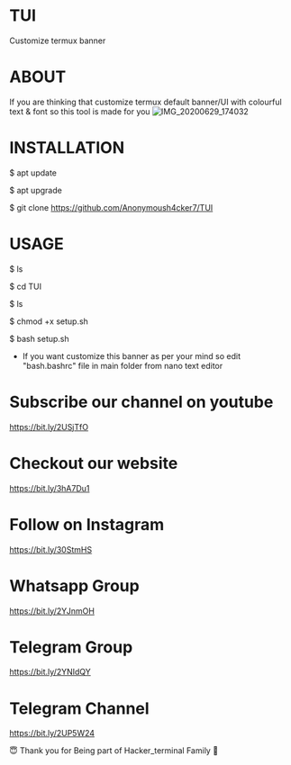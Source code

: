 # TUI
Customize termux banner
# ABOUT
If you are thinking that customize termux default banner/UI with colourful text & font so this tool is made for you
![IMG_20200629_174032](https://user-images.githubusercontent.com/65849213/86003619-b4563800-ba2f-11ea-98df-37b3be0d7f0d.jpg)


# INSTALLATION
$ apt update

$ apt upgrade

$ git clone https://github.com/Anonymoush4cker7/TUI

# USAGE
$ ls

$ cd TUI

$ ls

$ chmod +x setup.sh

$ bash setup.sh
* If you want customize this banner as per your mind so edit "bash.bashrc" file in main folder from nano text editor 
# Subscribe our channel on youtube
https://bit.ly/2USjTfO

# Checkout our website
https://bit.ly/3hA7Du1

# Follow on Instagram
https://bit.ly/30StmHS

# Whatsapp Group
https://bit.ly/2YJnmOH

# Telegram Group
https://bit.ly/2YNIdQY

# Telegram Channel
https://bit.ly/2UP5W24

😇 Thank you for Being part of Hacker_terminal Family 🙏
